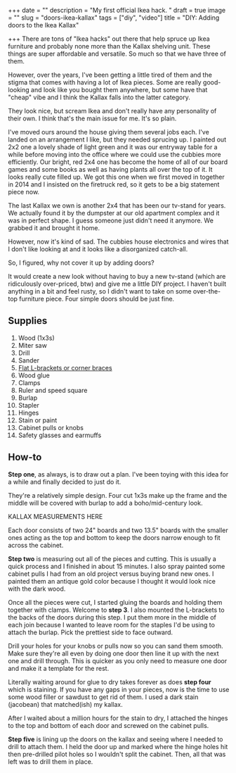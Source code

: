 +++
date = ""
description = "My first official Ikea hack. "
draft = true
image = ""
slug = "doors-ikea-kallax"
tags = ["diy", "video"]
title = "DIY: Adding doors to the Ikea Kallax"

+++
There are tons of "Ikea hacks" out there that help spruce up Ikea furniture and probably none more than the Kallax shelving unit. These things are super affordable and versatile. So much so that we have three of them.

However, over the years, I've been getting a little tired of them and the stigma that comes with having a lot of Ikea pieces. Some are really good-looking and look like you bought them anywhere, but some have that "cheap" vibe and I think the Kallax falls into the latter category.

They look nice, but scream Ikea and don't really have any personality of their own. I think that's the main issue for me. It's so plain.

I've moved ours around the house giving them several jobs each. I've landed on an arrangement I like, but they needed sprucing up. I painted out 2x2 one a lovely shade of light green and it was our entryway table for a while before moving into the office where we could use the cubbies more efficiently. Our bright, red 2x4 one has become the home of all of our board games and some books as well as having plants all over the top of it. It looks really cute filled up. We got this one when we first moved in together in 2014 and I insisted on the firetruck red, so it gets to be a big statement piece now.

The last Kallax we own is another 2x4 that has been our tv-stand for years. We actually found it by the dumpster at our old apartment complex and it was in perfect shape. I guess someone just didn't need it anymore. We grabbed it and brought it home.

However, now it's kind of sad. The cubbies house electronics and wires that I don't like looking at and it looks like a disorganized catch-all.

So, I figured, why not cover it up by adding doors?

It would create a new look without having to buy a new tv-stand (which are ridiculously over-priced, btw) and give me a little DIY project. I haven't built anything in a bit and feel rusty, so I didn't want to take on some over-the-top furniture piece. Four simple doors should be just fine.

## Supplies

 1. Wood (1x3s)
 2. Miter saw
 3. Drill
 4. Sander
 5. [Flat L-brackets or corner braces](https://www.lowes.com/pd/ReliaBilt-ReliaBilt-2-in-Zinc-Plated-Flat-Corner-Brace-4-Pack/5003415929)
 6. Wood glue
 7. Clamps
 8. Ruler and speed square
 9. Burlap
10. Stapler
11. Hinges
12. Stain or paint
13. Cabinet pulls or knobs
14. Safety glasses and earmuffs

## How-to

**Step one**, as always, is to draw out a plan. I've been toying with this idea for a while and finally decided to just do it.

They're a relatively simple design. Four cut 1x3s make up the frame and the middle will be covered with burlap to add a boho/mid-century look.

KALLAX MEASUREMENTS HERE

Each door consists of two 24" boards and two 13.5" boards with the smaller ones acting as the top and bottom to keep the doors narrow enough to fit across the cabinet.

**Step two** is measuring out all of the pieces and cutting. This is usually a quick process and I finished in about 15 minutes. I also spray painted some cabinet pulls I had from an old project versus buying brand new ones. I painted them an antique gold color because I thought it would look nice with the dark wood.

Once all the pieces were cut, I started gluing the boards and holding them together with clamps. Welcome to **step 3**.  I also mounted the L-brackets to the backs of the doors during this step. I put them more in the middle of each join because I wanted to leave room for the staples I'd be using to attach the burlap. Pick the prettiest side to face outward.

Drill your holes for your knobs or pulls now so you can sand them smooth. Make sure they're all even by doing one door then line it up with the next one and drill through. This is quicker as you only need to measure one door and make it a template for the rest.

Literally waiting around for glue to dry takes forever as does **step four** which is staining. If you have any gaps in your pieces, now is the time to use some wood filler or sawdust to get rid of them. I used a dark stain (jacobean) that matched(ish) my kallax.

After I waited about a million hours for the stain to dry, I attached the hinges to the top and bottom of each door and screwed on the cabinet pulls.

**Step five** is lining up the doors on the kallax and seeing where I needed to drill to attach them. I held the door up and marked where the hinge holes hit then pre-drilled pilot holes so I wouldn't split the cabinet. Then, all that was left was to drill them in place.